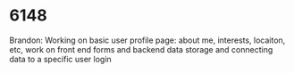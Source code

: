 6148
====

Brandon: Working on basic user profile page: about me, interests, locaiton, etc, work on front end forms and backend data storage and connecting data to a specific user login
